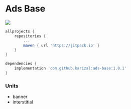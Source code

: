 # Ads Base
[![](https://jitpack.io/v/karizal/ads-base.svg)](https://jitpack.io/#karizal/ads-base)

```groovy
allprojects {
    repositories {
        ...
        maven { url 'https://jitpack.io' }
    }
}
```

```groovy
dependencies {
    implementation 'com.github.karizal:ads-base:1.0.1'
}
```

### Units
- banner
- interstitial
